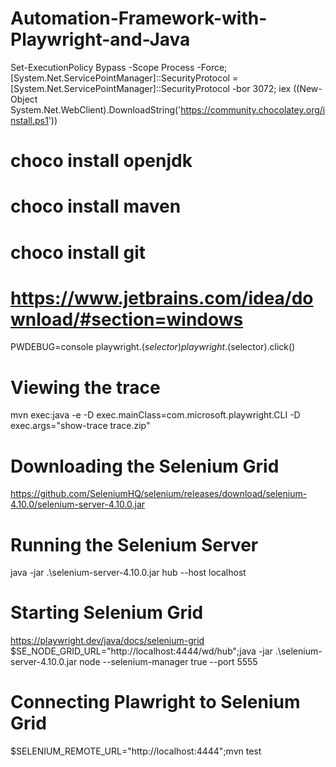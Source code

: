 ﻿# Automation-Framework-with-Playwright-and-Java
Set-ExecutionPolicy Bypass -Scope Process -Force; [System.Net.ServicePointManager]::SecurityProtocol = [System.Net.ServicePointManager]::SecurityProtocol -bor 3072; iex ((New-Object System.Net.WebClient).DownloadString('https://community.chocolatey.org/install.ps1'))
# choco install openjdk
# choco install maven
# choco install git
# https://www.jetbrains.com/idea/download/#section=windows

<!-- This option brings plawright to dev tools console -->
PWDEBUG=console 
playwright.$(selector)
playwright.$(selector).click()

# Viewing the trace
mvn exec:java -e -D exec.mainClass=com.microsoft.playwright.CLI -D exec.args="show-trace trace.zip"

# Downloading the Selenium Grid
https://github.com/SeleniumHQ/selenium/releases/download/selenium-4.10.0/selenium-server-4.10.0.jar

# Running the Selenium Server
java -jar .\selenium-server-4.10.0.jar hub --host localhost 

# Starting Selenium Grid
https://playwright.dev/java/docs/selenium-grid
$SE_NODE_GRID_URL="http://localhost:4444/wd/hub";java -jar .\selenium-server-4.10.0.jar node --selenium-manager true --port 5555

# Connecting Plawright to Selenium Grid
$SELENIUM_REMOTE_URL="http://localhost:4444";mvn test
